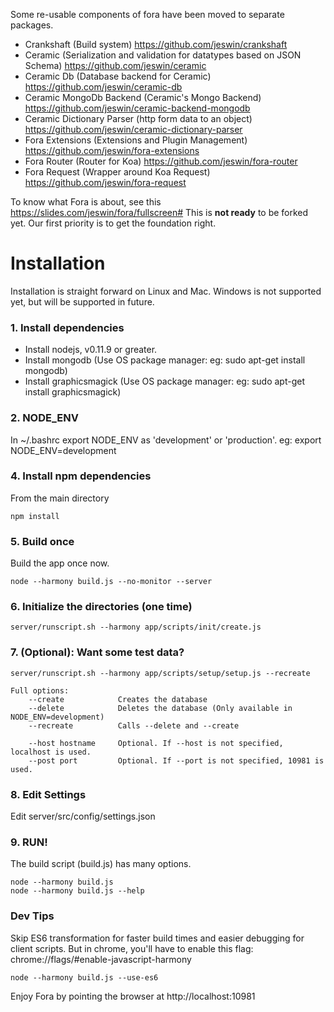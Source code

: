 Some re-usable components of fora have been moved to separate packages.
- Crankshaft (Build system) https://github.com/jeswin/crankshaft
- Ceramic (Serialization and validation for datatypes based on JSON Schema) https://github.com/jeswin/ceramic
- Ceramic Db (Database backend for Ceramic) https://github.com/jeswin/ceramic-db
- Ceramic MongoDb Backend (Ceramic's Mongo Backend) https://github.com/jeswin/ceramic-backend-mongodb
- Ceramic Dictionary Parser (http form data to an object) https://github.com/jeswin/ceramic-dictionary-parser
- Fora Extensions (Extensions and Plugin Management) https://github.com/jeswin/fora-extensions
- Fora Router (Router for Koa) https://github.com/jeswin/fora-router
- Fora Request (Wrapper around Koa Request) https://github.com/jeswin/fora-request

To know what Fora is about, see this https://slides.com/jeswin/fora/fullscreen#
This is __not ready__ to be forked yet. Our first priority is to get the foundation right.

Installation
============
Installation is straight forward on Linux and Mac.
Windows is not supported yet, but will be supported in future.

### 1. Install dependencies
- Install nodejs, v0.11.9 or greater.
- Install mongodb (Use OS package manager: eg: sudo apt-get install mongodb)
- Install graphicsmagick (Use OS package manager: eg: sudo apt-get install graphicsmagick)

### 2. NODE_ENV
In ~/.bashrc export NODE_ENV as 'development' or 'production'. eg: export NODE_ENV=development

### 4. Install npm dependencies
From the main directory
```
npm install

```

### 5. Build once
Build the app once now.
```
node --harmony build.js --no-monitor --server
```

### 6. Initialize the directories (one time)
```
server/runscript.sh --harmony app/scripts/init/create.js
```

### 7. (Optional): Want some test data?
```
server/runscript.sh --harmony app/scripts/setup/setup.js --recreate

Full options:
    --create            Creates the database
    --delete            Deletes the database (Only available in NODE_ENV=development)
    --recreate          Calls --delete and --create

    --host hostname     Optional. If --host is not specified, localhost is used.
    --post port         Optional. If --port is not specified, 10981 is used.
```

### 8. Edit Settings
Edit server/src/config/settings.json

### 9. RUN!
The build script (build.js) has many options.
```
node --harmony build.js
node --harmony build.js --help
```

### Dev Tips
Skip ES6 transformation for faster build times and easier debugging for client scripts.
But in chrome, you'll have to enable this flag: chrome://flags/#enable-javascript-harmony
```
node --harmony build.js --use-es6
```

Enjoy Fora by pointing the browser at http://localhost:10981
